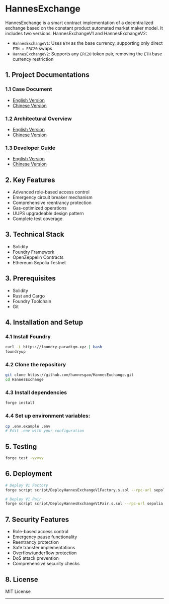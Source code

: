 # HannesExchange

HannesExchange is a smart contract implementation of a decentralized exchange based on the constant product automated market maker model. It includes two versions: HannesExchangeV1 and HannesExchangeV2:

- `HannesExchangeV1`: Uses `ETH` as the base currency, supporting only direct `ETH ↔ ERC20` swaps
- `HannesExchangeV2`: Supports any `ERC20` token pair, removing the `ETH` base currency restriction


## 1. Project Documentations

### 1.1 Case Document
- [English Version](docs/0_programming_challenge_case_en.md)
- [Chinese Version](docs/0_programming_challenge_case_cn.md)

### 1.2 Architectural Overview
- [English Version](docs/1_architectural_overview_en.md)
- [Chinese Version](docs/1_architectural_overview_cn.md)

### 1.3 Developer Guide
- [English Version](docs/2_developer_guide_en.md)
- [Chinese Version](docs/2_developer_guide_cn.md)

## 2. Key Features
- Advanced role-based access control
- Emergency circuit breaker mechanism
- Comprehensive reentrancy protection
- Gas-optimized operations
- UUPS upgradeable design pattern
- Complete test coverage

## 3. Technical Stack
- Solidity
- Foundry Framework
- OpenZeppelin Contracts
- Ethereum Sepolia Testnet

## 3. Prerequisites
- Solidity
- Rust and Cargo
- Foundry Toolchain
- Git

## 4. Installation and Setup

### 4.1 Install Foundry
```bash
curl -L https://foundry.paradigm.xyz | bash
foundryup
```

### 4.2 Clone the repository
```bash
git clone https://github.com/hannesgao/HannesExchange.git
cd HannesExchange
```

### 4.3 Install dependencies
```bash
forge install
```

### 4.4 Set up environment variables:
```bash
cp .env.example .env
# Edit .env with your configuration
```

## 5. Testing
```bash
forge test -vvvvv
```

## 6. Deployment
```bash
# Deploy V1 Factory
forge script script/DeployHannesExchangeV1Factory.s.sol --rpc-url sepolia --broadcast --verify
```

```bash
# Deploy V1 Pair
forge script script/DeployHannesExchangeV1Pair.s.sol --rpc-url sepolia --broadcast --verify
```

## 7. Security Features
- Role-based access control
- Emergency pause functionality
- Reentrancy protection
- Safe transfer implementations
- Overflow/underflow protection
- DoS attack prevention
- Comprehensive security checks

## 8. License
MIT License

---